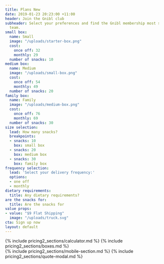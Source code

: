 ```yaml
---
title: Plans New
date: 2019-01-23 20:23:00 +11:00
header: Join the Gnibl club
subheader: Select your preferences and find the Gnibl membership most suited to your
  team.
small box:
  name: Small
  image: "/uploads/starter-box.png"
  cost:
    once off: 32
    monthly: 29
  number of snacks: 10
medium box:
  name: Medium
  image: "/uploads/small-box.png"
  cost:
    once off: 54
    monthly: 49
  number of snacks: 20
family box:
  name: Family
  image: "/uploads/medium-box.png"
  cost:
    once off: 76
    monthly: 69
  number of snacks: 30
size selection:
  lead: How many snacks?
  breakpoints:
  - snacks: 10
    box: small box
  - snacks: 20
    box: medium box
  - snacks: 30
    box: family box
frequency selection:
  lead: 'Select your delivery frequency:'
  options:
  - one off
  - monthly
dietary requirements:
  title: Any dietary requirements?
are the snacks for:
  title: Are the snacks for
value props:
- value: "$9 Flat Shipping"
  image: "/uploads/truck.svg"
cta: Sign up now
layout: default
---
```


<main class="pricing fixed-header dotted-bg">
<div class="desktop">
<div class="table"></div>
{% include pricing2_sections/calculator.md %}
{% include pricing2_sections/boxes.md %}
</div>
{% include pricing2_sections/mobile-section.md %}
  {% include pricing2_sections/quote-modal.md %}
</main>
